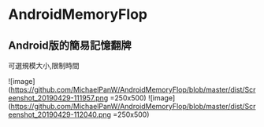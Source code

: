 # AndroidMemoryFlop
## Android版的簡易記憶翻牌

可選規模大小,限制時間

![image](https://github.com/MichaelPanW/AndroidMemoryFlop/blob/master/dist/Screenshot_20190429-111957.png =250x500)
![image](https://github.com/MichaelPanW/AndroidMemoryFlop/blob/master/dist/Screenshot_20190429-112040.png =250x500)
